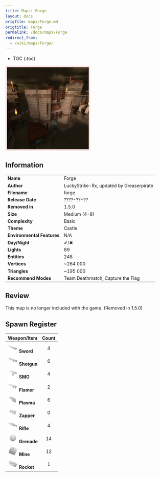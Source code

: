 ```yaml
---
title: Maps: Forge
layout: docs
origfile: maps/Forge.md
origtitle: Forge
permalink: /docs/maps/Forge
redirect_from:
  - /wiki/maps/Forge/
---
```

* TOC
{:toc}
<img style='border:5px solid #ffe0e0e0' src="../images/maps/forge.png" width="256px" />

## Information

|                            |                                          |
|----------------------------|------------------------------------------|
| **Name**                   | Forge                                    |
| **Author**                 | LuckyStrike-Rx, updated by Greaserpirate |
| **Filename**               | forge                                    |
| **Release Date**           | ????-??-??                               |
| **Removed in**             | 1.5.0                                    |
| **Size**                   | Medium (4-8)                             |
| **Complexity**             | Basic                                    |
| **Theme**                  | Castle                                   |
| **Environmental Features** | N/A                                      |
| **Day/Night**              | ✔/✖                                      |
| **Lights**                 | 89                                       |
| **Entities**               | 248                                      |
| **Vertices**               | ~264 000                                 |
| **Triangles**              | ~195 000                                 |
| **Recommend Modes**        | Team Deathmatch, Capture the Flag        |

## Review

This map is no longer included with the game. (Removed in 1.5.0)

## Spawn Register

| Weapon/Item                                                         | Count |
|---------------------------------------------------------------------|:-----:|
| <img src="../images/weapons/sword.png" width="32px"/> **Sword**     |   4   |
| <img src="../images/weapons/shotgun.png" width="32px"/> **Shotgun** |   6   |
| <img src="../images/weapons/smg.png" width="32px"/> **SMG**         |   4   |
| <img src="../images/weapons/flamer.png" width="32px"/> **Flamer**   |   2   |
| <img src="../images/weapons/plasma.png" width="32px"/> **Plasma**   |   6   |
| <img src="../images/weapons/zapper.png" width="32px"/> **Zapper**   |   0   |
| <img src="../images/weapons/rifle.png" width="32px"/> **Rifle**     |   4   |
| <img src="../images/weapons/grenade.png" width="32px"/> **Grenade** |  14   |
| <img src="../images/weapons/mine.png" width="32px"/> **Mine**       |  12   |
| <img src="../images/weapons/rocket.png" width="32px"/> **Rocket**   |   1   |
